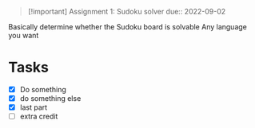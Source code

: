 > [!important] Assignment 1: Sudoku solver
> due:: 2022-09-02
> 

Basically determine whether the Sudoku board is solvable
Any language you want

# Tasks
- [x] Do something
- [x] do something else
- [x] last part
- [ ] extra credit
